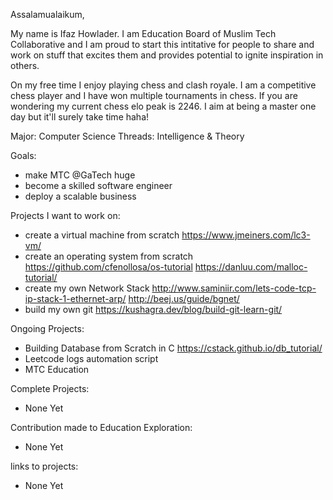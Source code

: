 Assalamualaikum,

 My name is Ifaz Howlader. I am Education Board of Muslim Tech Collaborative and I am proud to start this intitative for people to share and work on stuff that excites them and provides potential to ignite inspiration in others. 

 On my free time I enjoy playing chess and clash royale. I am a competitive chess player and I have won multiple tournaments in chess. If you are wondering my current chess elo peak is 2246. I aim at being a master one day but it'll surely take time haha!


Major: Computer Science
Threads: Intelligence & Theory

Goals:
 - make MTC @GaTech huge
 - become a skilled software engineer
 - deploy a scalable business

 Projects I want to work on:
  - create a virtual machine from scratch <https://www.jmeiners.com/lc3-vm/> 
  - create an operating system from scratch <https://github.com/cfenollosa/os-tutorial> <https://danluu.com/malloc-tutorial/>
  - create my own Network Stack <http://www.saminiir.com/lets-code-tcp-ip-stack-1-ethernet-arp/> <http://beej.us/guide/bgnet/>
  - build my own git <https://kushagra.dev/blog/build-git-learn-git/>

Ongoing Projects:
 - Building Database from Scratch in C <https://cstack.github.io/db_tutorial/>
 - Leetcode logs automation script
 - MTC Education


Complete Projects:
 - None Yet

Contribution made to Education Exploration:
 - None Yet

links to projects:
 - None Yet